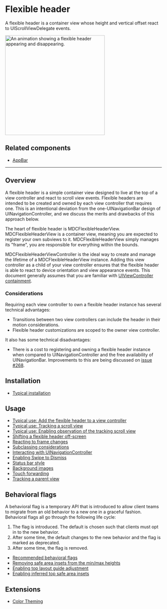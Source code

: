 # Flexible header

<!-- badges -->

A flexible header is a container view whose height and vertical offset react to
UIScrollViewDelegate events.

<div class="article__asset article__asset--screenshot">
  <img src="docs/assets/flexible-header.gif" alt="An animation showing a flexible header appearing and disappearing." width="320">
</div>

<!-- design-and-api -->

## Related components

* [AppBar](../../AppBar)

<!-- toc -->

- - -

## Overview

A flexible header is a simple container view designed to live at the top of a view controller and
react to scroll view events. Flexible headers are intended to be created and owned by each view
controller that requires one. This is an intentional deviation from the one-UINavigationBar design
of UINavigationController, and we discuss the merits and drawbacks of this approach below.

The heart of flexible header is MDCFlexibleHeaderView. MDCFlexibleHeaderView is a container view,
meaning you are expected to register your own subviews to it. MDCFlexibleHeaderView simply manages
its "frame", you are responsible for everything within the bounds.

MDCFlexibleHeaderViewController is the ideal way to create and manage the lifetime of a
MDCFlexibleHeaderView instance. Adding this view controller as a child of your view controller
ensures that the flexible header is able to react to device orientation and view appearance events.
This document generally assumes that you are familiar with
[UIViewController containment](https://developer.apple.com/library/ios/featuredarticles/ViewControllerPGforiPhoneOS/ImplementingaContainerViewController.html).

### Considerations

Requiring each view controller to own a flexible header instance has several technical advantages:

- Transitions between two view controllers can include the header in their motion considerations.
- Flexible header customizations are scoped to the owner view controller.

It also has some technical disadvantages:

- There is a cost to registering and owning a flexible header instance when compared to
  UINavigationController and the free availability of UINavigationBar. Improvements to this
  are being discussed on [issue #268](https://github.com/material-components/material-components-ios/issues/268).

## Installation

- [Typical installation](../../../docs/component-installation.md)

## Usage

- [Typical use: Add the flexible header to a view controller](typical-use.md)
- [Typical use: Tracking a scroll view](typical-use-tracking-a-scroll-view.md)
- [Typical use: Enabling observation of the tracking scroll view](typical-use-scroll-view-observation.md)
- [Shifting a flexible header off-screen](shift-behavior.md)
- [Reacting to frame changes](reacting-to-frame-changes.md)
- [Subclassing considerations](subclassing-considerations.md)
- [Interacting with UINavigationController](interacting-with-uinavigationcontroller.md)
- [Enabling Swipe to Dismiss](enabling-swipe-to-dismiss.md)
- [Status bar style](status-bar-style.md)
- [Background images](background-images.md)
- [Touch forwarding](touch-forwarding.md)
- [Tracking a parent view](tracking-a-parent-view.md)

## Behavioral flags

A behavioral flag is a temporary API that is introduced to allow client teams to migrate from an old
behavior to a new one in a graceful fashion. Behavioral flags all go through the following life
cycle:

1. The flag is introduced. The default is chosen such that clients must opt in to the new behavior.
2. After some time, the default changes to the new behavior and the flag is marked as deprecated.
3. After some time, the flag is removed.

- [Recommended behavioral flags](recommended-behavioral-flags.md)
- [Removing safe area insets from the min/max heights](behavior-minmax-safearea.md)
- [Enabling top layout guide adjustment](behavior-top-layout-adjustment.md)
- [Enabling inferred top safe area insets](behavior-inferring-top-safe-area-inset.md)

## Extensions

- [Color Theming](color-theming.md)
